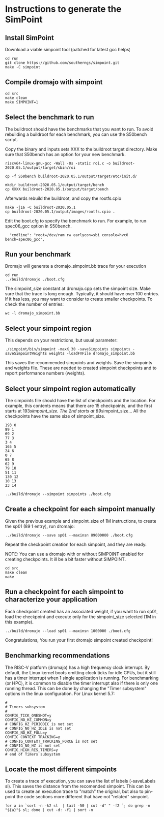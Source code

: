 
# Instructions to generate the SimPoint


## Install SimPoint

Download a viable simpoint tool (patched for latest gcc helps)

```
cd run
git clone https://github.com/southerngs/simpoint.git
make -C simpoint
```

## Compile dromajo with simpoint

```
cd src
make clean
make SIMPOINT=1
```


## Select the benchmark to run

The buildroot should have the benchmarks that you want to run. To avoid rebuilding a buildroot
for each benchmark, you can use the S50bench script.


Copy the binary and inputs sets XXX to the buildroot target directory. Make
sure that S50bench has an option for your new benchmark.

```
riscv64-linux-gnu-gcc -Wall -Os -static roi.c -o buildroot-2020.05.1/output/target/sbin/roi

cp -f S50bench buildroot-2020.05.1/output/target/etc/init.d/

mkdir buildroot-2020.05.1/output/target/bench
cp XXXX buildroot-2020.05.1/output/target/bench
```

Afterwards rebuild the buildroot, and copy the rootfs.cpio

```
make -j16 -C buildroot-2020.05.1
cp buildroot-2020.05.1/output/images/rootfs.cpio .
```

Edit the boot.cfg to specify the benchmark to run. For example, to run
spec06_gcc option in S50bench.

```
  "cmdline": "root=/dev/ram rw earlycon=sbi console=hvc0 bench=spec06_gcc",
```

## Run your benchmark

Dromajo will generate a dromajo_simpoint.bb trace for your execution

```
cd run
../build/dromajo ./boot.cfg
```

The simpoint_size constant at dromajo.cpp sets the simpoint size. Make sure
that the trace is long enough. Typically, it should have over 100 entries. If
it has less, you may want to consider to create smaller checkpoints. To check
the number of entries:

```
wc -l dromajo_simpoint.bb
```

## Select your simpoint region

This depends on your restrictions, but usual parameter:

```
./simpoint/bin/simpoint -maxK 30 -saveSimpoints simpoints -saveSimpointWeights weights -loadFVFile dromajo_simpoint.bb
```

This saves the recommended simpoints and weights. Save the simpoints and
weights file. These are needed to created simpoint checkpoints and to report
performance numbers (weights).

## Select your simpoint region automatically

The simpoints file should have the list of checkpoints and the location. For
example, this contents means that there are 15 checkpoints, and the first
starts at 193*simpoint_size.  The 2nd starts at 89*simpoint_size... All the
checkpoints have the same size of simpoint_size.

```
193 0
89 1
69 2
77 3
3 4
165 5
24 6
0 7
65 8
62 9
79 10
51 11
130 12
10 13
23 14
```

```
../build/dromajo --simpoint simpoints ./boot.cfg
```


## Create a checkpoint for each simpoint manually


Given the previous example and simpoint_size of 1M instructions, to create
the sp01 (89 1 entry), run dromajo:

```
../build/dromajo --save sp01 --maxinsn 89000000 ./boot.cfg
```

Repeat the checkpoint creation for each simpoint, and they are ready.

NOTE: You can use a dromajo with or without SIMPOINT enabled for creating checkpoints. It ill be a bit faster without SIMPOINT.

```
cd src
make clean
make
```

## Run a checkpoint for each simpoint to characterize your application

Each checkpoint created has an associated weight, if you want to run sp01, load
the checkpoint and execute only for the simpoint_size selected (1M in this
example).

```
../build/dromajo --load sp01 --maxinsn 1000000 ./boot.cfg
```

Congratulations, You run your first dromajo simpoint created checkpoint!


## Benchmarking recommendations

The RISC-V platform (dromajo) has a high frequency clock interrupt. By default, the Linux kernel boots
omitting clock ticks for idle CPUs, but it still has a timer interrupt when 1 single application is running.
For benchmarking (or HPC), it is common to disable the timer interrupt also if there is only one running thread.
This can be done by changing the "Timer subsystem" options in the linux configuration. For Linux kernel 5.7:

```
#
# Timers subsystem
#
CONFIG_TICK_ONESHOT=y
CONFIG_NO_HZ_COMMON=y
# CONFIG_HZ_PERIODIC is not set
# CONFIG_NO_HZ_IDLE is not set
CONFIG_NO_HZ_FULL=y
CONFIG_CONTEXT_TRACKING=y
# CONFIG_CONTEXT_TRACKING_FORCE is not set
# CONFIG_NO_HZ is not set
CONFIG_HIGH_RES_TIMERS=y
# end of Timers subsystem
```


## Locate the most different simpoints

To create a trace of execution, you can save the list of labels (-saveLabels sl). This saves the distance
from the recomended simpoint. This can be used to create an execution trace to "match" the original, but also
to pin-point the code sections more different that have not "related" simpoint.

```
for a in `sort -n -k2 sl  | tail -50 | cut -d" " -f2 `; do grep -n "${a}"$ sl; done | cut -d: -f1 | sort -n
```

